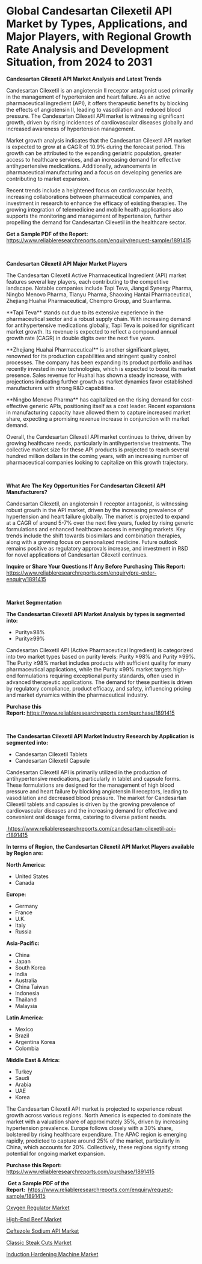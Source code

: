 <p><h1>Global Candesartan Cilexetil API Market by Types, Applications, and Major Players, with Regional Growth Rate Analysis and Development Situation, from 2024 to 2031</h1></p><p><strong>Candesartan Cilexetil API Market Analysis and Latest Trends</strong></p>
<p><p>Candesartan Cilexetil is an angiotensin II receptor antagonist used primarily in the management of hypertension and heart failure. As an active pharmaceutical ingredient (API), it offers therapeutic benefits by blocking the effects of angiotensin II, leading to vasodilation and reduced blood pressure. The Candesartan Cilexetil API market is witnessing significant growth, driven by rising incidences of cardiovascular diseases globally and increased awareness of hypertension management.</p><p>Market growth analysis indicates that the Candesartan Cilexetil API market is expected to grow at a CAGR of 10.9% during the forecast period. This growth can be attributed to the expanding geriatric population, greater access to healthcare services, and an increasing demand for effective antihypertensive medications. Additionally, advancements in pharmaceutical manufacturing and a focus on developing generics are contributing to market expansion.</p><p>Recent trends include a heightened focus on cardiovascular health, increasing collaborations between pharmaceutical companies, and investment in research to enhance the efficacy of existing therapies. The growing integration of telemedicine and mobile health applications also supports the monitoring and management of hypertension, further propelling the demand for Candesartan Cilexetil in the healthcare sector.</p></p>
<p><strong>Get a Sample PDF of the Report:&nbsp;</strong> <a href="https://www.reliableresearchreports.com/enquiry/request-sample/1891415?utm_campaign=9&utm_medium=2&utm_source=Github&utm_content=ia&utm_term=24102024&utm_id=candesartan-cilexetil-api">https://www.reliableresearchreports.com/enquiry/request-sample/1891415</a></p>
<p>&nbsp;</p>
<p><strong>Candesartan Cilexetil API Major Market Players</strong></p>
<p><p>The Candesartan Cilexetil Active Pharmaceutical Ingredient (API) market features several key players, each contributing to the competitive landscape. Notable companies include Tapi Teva, Jiangxi Synergy Pharma, Ningbo Menovo Pharma, Tianyu Pharma, Shaoxing Hantai Pharmaceutical, Zhejiang Huahai Pharmaceutical, Chempro Group, and Suanfarma.</p><p>**Tapi Teva** stands out due to its extensive experience in the pharmaceutical sector and a robust supply chain. With increasing demand for antihypertensive medications globally, Tapi Teva is poised for significant market growth. Its revenue is expected to reflect a compound annual growth rate (CAGR) in double digits over the next five years.</p><p>**Zhejiang Huahai Pharmaceutical** is another significant player, renowned for its production capabilities and stringent quality control processes. The company has been expanding its product portfolio and has recently invested in new technologies, which is expected to boost its market presence. Sales revenue for Huahai has shown a steady increase, with projections indicating further growth as market dynamics favor established manufacturers with strong R&D capabilities.</p><p>**Ningbo Menovo Pharma** has capitalized on the rising demand for cost-effective generic APIs, positioning itself as a cost leader. Recent expansions in manufacturing capacity have allowed them to capture increased market share, expecting a promising revenue increase in conjunction with market demand.</p><p>Overall, the Candesartan Cilexetil API market continues to thrive, driven by growing healthcare needs, particularly in antihypertensive treatments. The collective market size for these API products is projected to reach several hundred million dollars in the coming years, with an increasing number of pharmaceutical companies looking to capitalize on this growth trajectory.</p></p>
<p>&nbsp;</p>
<p><strong>What Are The Key Opportunities For Candesartan Cilexetil API Manufacturers?</strong></p>
<p><p>Candesartan Cilexetil, an angiotensin II receptor antagonist, is witnessing robust growth in the API market, driven by the increasing prevalence of hypertension and heart failure globally. The market is projected to expand at a CAGR of around 5-7% over the next five years, fueled by rising generic formulations and enhanced healthcare access in emerging markets. Key trends include the shift towards biosimilars and combination therapies, along with a growing focus on personalized medicine. Future outlook remains positive as regulatory approvals increase, and investment in R&D for novel applications of Candesartan Cilexetil continues.</p></p>
<p><strong>Inquire or Share Your Questions If Any Before Purchasing This Report:</strong> <a href="https://www.reliableresearchreports.com/enquiry/pre-order-enquiry/1891415?utm_campaign=9&utm_medium=2&utm_source=Github&utm_content=ia&utm_term=24102024&utm_id=candesartan-cilexetil-api">https://www.reliableresearchreports.com/enquiry/pre-order-enquiry/1891415</a></p>
<p>&nbsp;</p>
<p><strong>Market Segmentation</strong></p>
<p><strong>The Candesartan Cilexetil API Market Analysis by types is segmented into:</strong></p>
<p><ul><li>Purity≥98%</li><li>Purity≥99%</li></ul></p>
<p><p>Candesartan Cilexetil API (Active Pharmaceutical Ingredient) is categorized into two market types based on purity levels: Purity ≥98% and Purity ≥99%. The Purity ≥98% market includes products with sufficient quality for many pharmaceutical applications, while the Purity ≥99% market targets high-end formulations requiring exceptional purity standards, often used in advanced therapeutic applications. The demand for these purities is driven by regulatory compliance, product efficacy, and safety, influencing pricing and market dynamics within the pharmaceutical industry.</p></p>
<p><strong>Purchase this Report:&nbsp;</strong><a href="https://www.reliableresearchreports.com/purchase/1891415?utm_campaign=9&utm_medium=2&utm_source=Github&utm_content=ia&utm_term=24102024&utm_id=candesartan-cilexetil-api">https://www.reliableresearchreports.com/purchase/1891415</a></p>
<p>&nbsp;</p>
<p><strong>The Candesartan Cilexetil API Market Industry Research by Application is segmented into:</strong></p>
<p><ul><li>Candesartan Cilexetil Tablets</li><li>Candesartan Cilexetil Capsule</li></ul></p>
<p><p>Candesartan Cilexetil API is primarily utilized in the production of antihypertensive medications, particularly in tablet and capsule forms. These formulations are designed for the management of high blood pressure and heart failure by blocking angiotensin II receptors, leading to vasodilation and decreased blood pressure. The market for Candesartan Cilexetil tablets and capsules is driven by the growing prevalence of cardiovascular diseases and the increasing demand for effective and convenient oral dosage forms, catering to diverse patient needs.</p></p>
<p><a href="https://www.reliableresearchreports.com/candesartan-cilexetil-api-r1891415?utm_campaign=9&utm_medium=2&utm_source=Github&utm_content=ia&utm_term=24102024&utm_id=candesartan-cilexetil-api">&nbsp;https://www.reliableresearchreports.com/candesartan-cilexetil-api-r1891415</a></p>
<p><strong>In terms of Region, the Candesartan Cilexetil API Market Players available by Region are:</strong></p>
<p>
    <p> <strong> North America: </strong>
        <ul>
            <li>United States</li>
            <li>Canada</li>
        </ul>
        </p> 
    <p> <strong> Europe: </strong>
        <ul>
            <li>Germany</li>
            <li>France</li>
            <li>U.K.</li>
            <li>Italy</li>
            <li>Russia</li>
        </ul>
        </p> 
    <p> <strong> Asia-Pacific: </strong>
        <ul>
            <li>China</li>
            <li>Japan</li>
            <li>South Korea</li>
            <li>India</li>
            <li>Australia</li>
            <li>China Taiwan</li>
            <li>Indonesia</li>
            <li>Thailand</li>
            <li>Malaysia</li>
        </ul>
        </p> 
    <p> <strong> Latin America: </strong>
        <ul>
            <li>Mexico</li>
            <li>Brazil</li>
            <li>Argentina Korea</li>
            <li>Colombia</li>
        </ul>
        </p> 
    <p> <strong> Middle East & Africa: </strong>
        <ul>
            <li>Turkey</li>
            <li>Saudi</li>
            <li>Arabia</li>
            <li>UAE</li>
            <li>Korea</li>
        </ul>
    </p>
    </p>
<p><p>The Candesartan Cilexetil API market is projected to experience robust growth across various regions. North America is expected to dominate the market with a valuation share of approximately 35%, driven by increasing hypertension prevalence. Europe follows closely with a 30% share, bolstered by rising healthcare expenditure. The APAC region is emerging rapidly, predicted to capture around 25% of the market, particularly in China, which accounts for 20%. Collectively, these regions signify strong potential for ongoing market expansion.</p></p>
<p><strong>Purchase this Report: </strong><a href="https://www.reliableresearchreports.com/purchase/1891415?utm_campaign=9&utm_medium=2&utm_source=Github&utm_content=ia&utm_term=24102024&utm_id=candesartan-cilexetil-api">https://www.reliableresearchreports.com/purchase/1891415</a></p>
<p>&nbsp;<strong>Get a Sample PDF of the Report:&nbsp;&nbsp;</strong><a href="https://www.reliableresearchreports.com/enquiry/request-sample/1891415?utm_campaign=9&utm_medium=2&utm_source=Github&utm_content=ia&utm_term=24102024&utm_id=candesartan-cilexetil-api">https://www.reliableresearchreports.com/enquiry/request-sample/1891415</a></p>
<p><strong></strong></p>
<p><p><a href="https://issuu.com/reportprime-2/docs/oxygen-regulator-market-size-2030.p_af08cb55a30434?utm_campaign=9&utm_medium=2&utm_source=Github&utm_content=ia&utm_term=24102024&utm_id=candesartan-cilexetil-api">Oxygen Regulator Market</a></p><p><a href="https://www.linkedin.com/pulse/high-end-beef-market-outlook-current-assessment-future-projections-ppzlf?utm_campaign=9&utm_medium=2&utm_source=Github&utm_content=ia&utm_term=24102024&utm_id=candesartan-cilexetil-api">High-End Beef Market</a></p><p><a href="https://github.com/WashimHussain441/Market-Research-Report-List-1/blob/main/ceftezole-sodium-api-market.md?utm_campaign=9&utm_medium=2&utm_source=Github&utm_content=ia&utm_term=24102024&utm_id=candesartan-cilexetil-api">Ceftezole Sodium API Market</a></p><p><a href="https://www.linkedin.com/pulse/classic-steak-cuts-market-refracting-trends-consumer-behaviors-bbkqf?utm_campaign=9&utm_medium=2&utm_source=Github&utm_content=ia&utm_term=24102024&utm_id=candesartan-cilexetil-api">Classic Steak Cuts Market</a></p><p><a href="https://issuu.com/reportprime-2/docs/induction-hardening-machine-market-_5d5431b82b805e?utm_campaign=9&utm_medium=2&utm_source=Github&utm_content=ia&utm_term=24102024&utm_id=candesartan-cilexetil-api">Induction Hardening Machine Market</a></p></p>